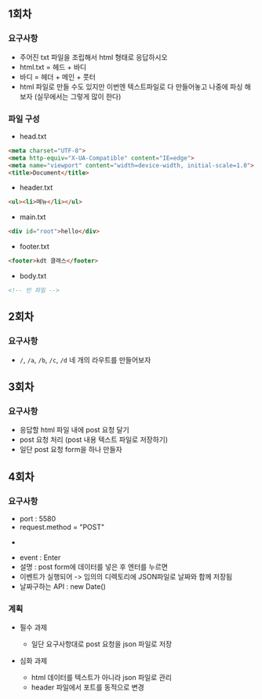 ## 1회차
### 요구사항
- 주어진 txt 파일을 조립해서 html 형태로 응답하시오
- html.txt = 헤드 + 바디
- 바디 = 헤더 + 메인 + 풋터
- html 파일로 만들 수도 있지만 이번엔 텍스트파일로 다 만들어놓고 나중에 파싱 해보자 (실무에서는 그렇게 많이 한다)

### 파일 구성
- head.txt
```html
<meta charset="UTF-8">
<meta http-equiv="X-UA-Compatible" content="IE=edge">
<meta name="viewport" content="width=device-width, initial-scale=1.0">
<title>Document</title>
```

- header.txt
```html
<ul><li>메뉴</li></ul>
```

- main.txt
```html
<div id="root">hello</div>
```

- footer.txt
```html
<footer>kdt 클래스</footer>
```

- body.txt
```html
<!-- 빈 파일 -->
```

## 2회차
### 요구사항
- `/`, `/a`, `/b`, `/c`, `/d` 네 개의 라우트를 만들어보자

## 3회차
### 요구사항
- 응답할 html 파일 내에 post 요청 달기
- post 요청 처리 (post 내용 텍스트 파일로 저장하기)
- 일단 post 요청 form을 하나 만들자

## 4회차
### 요구사항
- port : 5580
- request.method = "POST"
- <form method="POST">
- event : Enter
- 설명 : post form에 데이터를 넣은 후 엔터를 누르면
- 이벤트가 실행되어 -> 임의의 디렉토리에 JSON파일로 날짜와 함께 저장됨
- 날짜구하는 API : new Date()

### 계획
- 필수 과제
  - 일단 요구사항대로 post 요청을 json 파일로 저장

- 심화 과제
  - html 데이터를 텍스트가 아니라 json 파일로 관리
  - header 파일에서 포트를 동적으로 변경